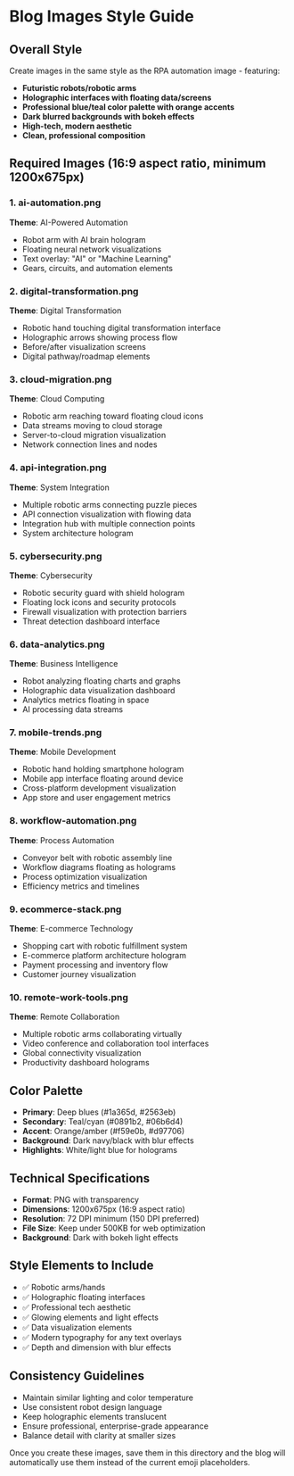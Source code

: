 # Blog Images Style Guide

## Overall Style
Create images in the same style as the RPA automation image - featuring:
- **Futuristic robots/robotic arms**
- **Holographic interfaces with floating data/screens**
- **Professional blue/teal color palette with orange accents**
- **Dark blurred backgrounds with bokeh effects**
- **High-tech, modern aesthetic**
- **Clean, professional composition**

## Required Images (16:9 aspect ratio, minimum 1200x675px)

### 1. ai-automation.png
**Theme**: AI-Powered Automation
- Robot arm with AI brain hologram
- Floating neural network visualizations
- Text overlay: "AI" or "Machine Learning"
- Gears, circuits, and automation elements

### 2. digital-transformation.png  
**Theme**: Digital Transformation
- Robotic hand touching digital transformation interface
- Holographic arrows showing process flow
- Before/after visualization screens
- Digital pathway/roadmap elements

### 3. cloud-migration.png
**Theme**: Cloud Computing
- Robotic arm reaching toward floating cloud icons
- Data streams moving to cloud storage
- Server-to-cloud migration visualization
- Network connection lines and nodes

### 4. api-integration.png
**Theme**: System Integration  
- Multiple robotic arms connecting puzzle pieces
- API connection visualization with flowing data
- Integration hub with multiple connection points
- System architecture hologram

### 5. cybersecurity.png
**Theme**: Cybersecurity
- Robotic security guard with shield hologram
- Floating lock icons and security protocols
- Firewall visualization with protection barriers
- Threat detection dashboard interface

### 6. data-analytics.png
**Theme**: Business Intelligence
- Robot analyzing floating charts and graphs
- Holographic data visualization dashboard
- Analytics metrics floating in space
- AI processing data streams

### 7. mobile-trends.png
**Theme**: Mobile Development
- Robotic hand holding smartphone hologram
- Mobile app interface floating around device
- Cross-platform development visualization
- App store and user engagement metrics

### 8. workflow-automation.png
**Theme**: Process Automation
- Conveyor belt with robotic assembly line
- Workflow diagrams floating as holograms
- Process optimization visualization
- Efficiency metrics and timelines

### 9. ecommerce-stack.png
**Theme**: E-commerce Technology
- Shopping cart with robotic fulfillment system
- E-commerce platform architecture hologram
- Payment processing and inventory flow
- Customer journey visualization

### 10. remote-work-tools.png
**Theme**: Remote Collaboration
- Multiple robotic arms collaborating virtually
- Video conference and collaboration tool interfaces
- Global connectivity visualization
- Productivity dashboard holograms

## Color Palette
- **Primary**: Deep blues (#1a365d, #2563eb)
- **Secondary**: Teal/cyan (#0891b2, #06b6d4) 
- **Accent**: Orange/amber (#f59e0b, #d97706)
- **Background**: Dark navy/black with blur effects
- **Highlights**: White/light blue for holograms

## Technical Specifications
- **Format**: PNG with transparency
- **Dimensions**: 1200x675px (16:9 aspect ratio)
- **Resolution**: 72 DPI minimum (150 DPI preferred)
- **File Size**: Keep under 500KB for web optimization
- **Background**: Dark with bokeh light effects

## Style Elements to Include
- ✅ Robotic arms/hands
- ✅ Holographic floating interfaces
- ✅ Professional tech aesthetic  
- ✅ Glowing elements and light effects
- ✅ Data visualization elements
- ✅ Modern typography for any text overlays
- ✅ Depth and dimension with blur effects

## Consistency Guidelines
- Maintain similar lighting and color temperature
- Use consistent robot design language
- Keep holographic elements translucent
- Ensure professional, enterprise-grade appearance
- Balance detail with clarity at smaller sizes

Once you create these images, save them in this directory and the blog will automatically use them instead of the current emoji placeholders. 